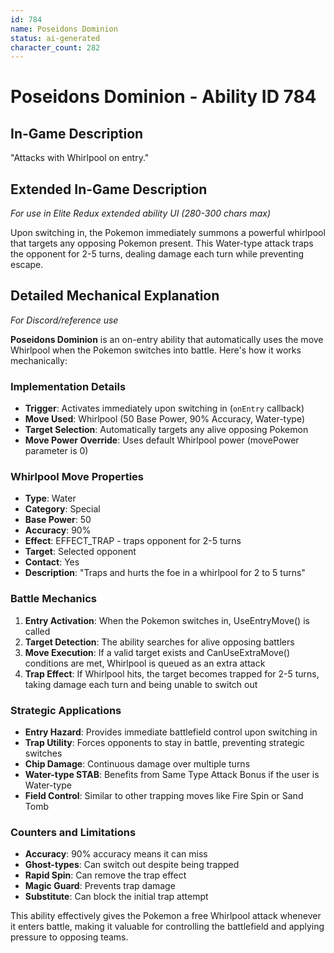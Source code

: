 ```yaml
---
id: 784
name: Poseidons Dominion
status: ai-generated
character_count: 282
---
```


# Poseidons Dominion - Ability ID 784

## In-Game Description
"Attacks with Whirlpool on entry."

## Extended In-Game Description
*For use in Elite Redux extended ability UI (280-300 chars max)*

Upon switching in, the Pokemon immediately summons a powerful whirlpool that targets any opposing Pokemon present. This Water-type attack traps the opponent for 2-5 turns, dealing damage each turn while preventing escape.

## Detailed Mechanical Explanation
*For Discord/reference use*

**Poseidons Dominion** is an on-entry ability that automatically uses the move Whirlpool when the Pokemon switches into battle. Here's how it works mechanically:

### Implementation Details
- **Trigger**: Activates immediately upon switching in (`onEntry` callback)
- **Move Used**: Whirlpool (50 Base Power, 90% Accuracy, Water-type)
- **Target Selection**: Automatically targets any alive opposing Pokemon
- **Move Power Override**: Uses default Whirlpool power (movePower parameter is 0)

### Whirlpool Move Properties
- **Type**: Water
- **Category**: Special
- **Base Power**: 50
- **Accuracy**: 90%
- **Effect**: EFFECT_TRAP - traps opponent for 2-5 turns
- **Target**: Selected opponent
- **Contact**: Yes
- **Description**: "Traps and hurts the foe in a whirlpool for 2 to 5 turns"

### Battle Mechanics
1. **Entry Activation**: When the Pokemon switches in, UseEntryMove() is called
2. **Target Detection**: The ability searches for alive opposing battlers
3. **Move Execution**: If a valid target exists and CanUseExtraMove() conditions are met, Whirlpool is queued as an extra attack
4. **Trap Effect**: If Whirlpool hits, the target becomes trapped for 2-5 turns, taking damage each turn and being unable to switch out

### Strategic Applications
- **Entry Hazard**: Provides immediate battlefield control upon switching in
- **Trap Utility**: Forces opponents to stay in battle, preventing strategic switches
- **Chip Damage**: Continuous damage over multiple turns
- **Water-type STAB**: Benefits from Same Type Attack Bonus if the user is Water-type
- **Field Control**: Similar to other trapping moves like Fire Spin or Sand Tomb

### Counters and Limitations
- **Accuracy**: 90% accuracy means it can miss
- **Ghost-types**: Can switch out despite being trapped
- **Rapid Spin**: Can remove the trap effect
- **Magic Guard**: Prevents trap damage
- **Substitute**: Can block the initial trap attempt

This ability effectively gives the Pokemon a free Whirlpool attack whenever it enters battle, making it valuable for controlling the battlefield and applying pressure to opposing teams.